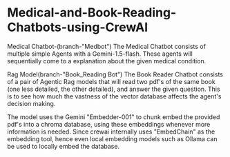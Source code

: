 # Medical-and-Book-Reading-Chatbots-using-CrewAI

Medical Chatbot-(branch-"Medbot")
The Medical Chatbot consists of multiple simple Agents with a Gemini-1.5-flash. These agents will sequentially come to a explanation about the given medical condition.

Rag Model(branch-"Book_Reading Bot")
The Book Reader Chatbot consists of a pair of Agentic Rag models that will read two pdf's of the same book (one less detailed, the other detailed), and answer the given question. This is to see how much the vastness of the vector database affects the agent's decision making.

The model uses the Gemini "Embedder-001" to chunk embed the provided pdf's into a chroma database, using these embeddings whenever more information is needed.
Since crewai internally uses "EmbedChain" as the embedding tool, hence even local embedding models such as Ollama can be used to locally embed the database.
